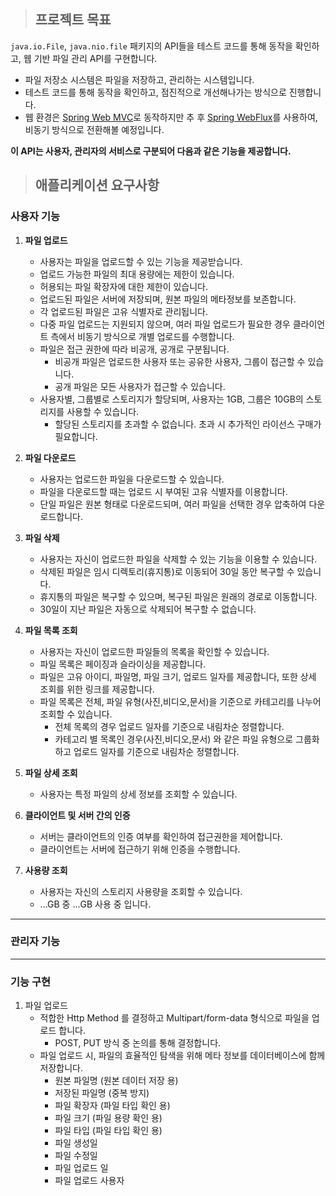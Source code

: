 > ## 프로젝트 목표
`java.io.File`, `java.nio.file` 패키지의 API들을 테스트 코드를 통해 동작을 확인하고, 웹 기반 파일 관리 API를 구현합니다.

- 파일 저장소 시스템은 파일을 저장하고, 관리하는 시스템입니다.
- 테스트 코드를 통해 동작을 확인하고, 점진적으로 개선해나가는 방식으로 진행합니다.
- 웹 환경은 [Spring Web MVC](https://docs.spring.io/spring-framework/reference/web/webmvc.html)로 동작하지만 추 후 [Spring WebFlux](https://docs.spring.io/spring-framework/reference/web/webflux.html)를 사용하여, 비동기 방식으로 전환해볼 예정입니다.

**이 API는 사용자, 관리자의 서비스로 구분되어 다음과 같은 기능을 제공합니다.**

> ## 애플리케이션 요구사항

### 사용자 기능

1. **파일 업로드**
    - 사용자는 파일을 업로드할 수 있는 기능을 제공받습니다.
    - 업로드 가능한 파일의 최대 용량에는 제한이 있습니다.
    - 허용되는 파일 확장자에 대한 제한이 있습니다.
    - 업로드된 파일은 서버에 저장되며, 원본 파일의 메타정보를 보존합니다.
    - 각 업로드된 파일은 고유 식별자로 관리됩니다.
    - 다중 파일 업로드는 지원되지 않으며, 여러 파일 업로드가 필요한 경우 클라이언트 측에서 비동기 방식으로 개별 업로드를 수행합니다.
    - 파일은 접근 권한에 따라 비공개, 공개로 구분됩니다.
        - 비공개 파일은 업로드한 사용자 또는 공유한 사용자, 그룹이 접근할 수 있습니다.
        - 공개 파일은 모든 사용자가 접근할 수 있습니다.
    - 사용자별, 그룹별로 스토리지가 할당되며, 사용자는 1GB, 그룹은 10GB의 스토리지를 사용할 수 있습니다.
        - 할당된 스토리지를 초과할 수 없습니다. 초과 시 추가적인 라이선스 구매가 필요합니다.

2. **파일 다운로드**
    - 사용자는 업로드한 파일을 다운로드할 수 있습니다.
    - 파일을 다운로드할 때는 업로드 시 부여된 고유 식별자를 이용합니다.
    - 단일 파일은 원본 형태로 다운로드되며, 여러 파일을 선택한 경우 압축하여 다운로드합니다.

3. **파일 삭제**
    - 사용자는 자신이 업로드한 파일을 삭제할 수 있는 기능을 이용할 수 있습니다.
    - 삭제된 파일은 임시 디렉토리(휴지통)로 이동되어 30일 동안 복구할 수 있습니다.
    - 휴지통의 파일은 복구할 수 있으며, 복구된 파일은 원래의 경로로 이동합니다.
    - 30일이 지난 파일은 자동으로 삭제되어 복구할 수 없습니다.

4. **파일 목록 조회**
    - 사용자는 자신이 업로드한 파일들의 목록을 확인할 수 있습니다.
    - 파일 목록은 페이징과 슬라이싱을 제공합니다.
    - 파일은 고유 아이디, 파일명, 파일 크기, 업로드 일자를 제공합니다, 또한 상세 조회를 위한 링크를 제공합니다.
    - 파일 목록은 전체, 파일 유형(사진,비디오,문서)을 기준으로 카테고리를 나누어 조회할 수 있습니다.
        - 전체 목록의 경우 업로드 일자를 기준으로 내림차순 정렬합니다.
        - 카테고리 별 목록인 경우(사진,비디오,문서) 와 같은 파일 유형으로 그룹화 하고 업로드 일자를 기준으로 내림차순 정렬합니다.

5. **파일 상세 조회**
    - 사용자는 특정 파일의 상세 정보를 조회할 수 있습니다.

6. **클라이언트 및 서버 간의 인증**
    - 서버는 클라이언트의 인증 여부를 확인하여 접근권한을 제어합니다.
    - 클라이언트는 서버에 접근하기 위해 인증을 수행합니다.

7. **사용량 조회**
    - 사용자는 자신의 스토리지 사용량을 조회할 수 있습니다.
    - ...GB 중 ...GB 사용 중 입니다.

---

### 관리자 기능

---

### 기능 구현

1. 파일 업로드
    - 적합한 Http Method 를 결정하고 Multipart/form-data 형식으로 파일을 업로드 합니다.
        - POST, PUT 방식 중 논의를 통해 결정합니다.
    - 파일 업로드 시, 파일의 효율적인 탐색을 위해 메타 정보를 데이터베이스에 함께 저장합니다.
        - 원본 파일명 (원본 데이터 저장 용)
        - 저장된 파일명 (중복 방지)
        - 파일 확장자 (파일 타입 확인 용)
        - 파일 크기 (파일 용량 확인 용)
        - 파일 타입 (파일 타입 확인 용)
        - 파일 생성일
        - 파일 수정일
        - 파일 업로드 일
        - 파일 업로드 사용자